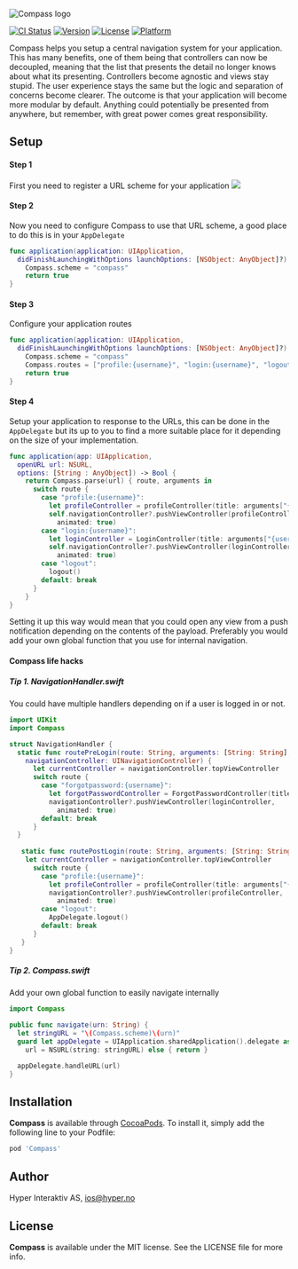![Compass logo](https://raw.githubusercontent.com/hyperoslo/Compass/update/readme/Images/logo_v1.png)

[![CI Status](http://img.shields.io/travis/hyperoslo/Compass.svg?style=flat)](https://travis-ci.org/hyperoslo/Compass)
[![Version](https://img.shields.io/cocoapods/v/Compass.svg?style=flat)](http://cocoadocs.org/docsets/Compass)
[![License](https://img.shields.io/cocoapods/l/Compass.svg?style=flat)](http://cocoadocs.org/docsets/Compass)
[![Platform](https://img.shields.io/cocoapods/p/Compass.svg?style=flat)](http://cocoadocs.org/docsets/Compass)

Compass helps you setup a central navigation system for your application.
This has many benefits, one of them being that controllers can now be
decoupled, meaning that the list that presents the detail no longer knows 
about what its presenting. Controllers become agnostic and views stay 
stupid. The user experience stays the same but the logic and separation of
concerns become clearer. The outcome is that your application will become 
more modular by default. Anything could potentially be presented from 
anywhere, but remember, with great power comes great responsibility.

## Setup

#### Step 1
First you need to register a URL scheme for your application
<img src="https://raw.githubusercontent.com/hyperoslo/Compass/update/readme/Images/setup-url-scheme.png"> 

#### Step 2
Now you need to configure Compass to use that URL scheme, a good place
to do this is in your `AppDelegate`
```swift
func application(application: UIApplication, 
  didFinishLaunchingWithOptions launchOptions: [NSObject: AnyObject]?) -> Bool {
    Compass.scheme = "compass"
    return true
}
```
#### Step 3
Configure your application routes
```swift
func application(application: UIApplication, 
  didFinishLaunchingWithOptions launchOptions: [NSObject: AnyObject]?) -> Bool {
    Compass.scheme = "compass"
    Compass.routes = ["profile:{username}", "login:{username}", "logout"]
    return true
}
```
#### Step 4
Setup your application to response to the URLs, this can be done in the `AppDelegate` but its up to you to find a more suitable place for it depending on the size of your implementation.
```swift
func application(app: UIApplication, 
  openURL url: NSURL, 
  options: [String : AnyObject]) -> Bool {
    return Compass.parse(url) { route, arguments in
      switch route {
        case "profile:{username}":
          let profileController = profileController(title: arguments["{username}"])
          self.navigationController?.pushViewController(profileController, 
            animated: true)
        case "login:{username}":
          let loginController = LoginController(title: arguments["{username}"])
          self.navigationController?.pushViewController(loginController, 
            animated: true)
        case "logout":
          logout()
        default: break
      }
    }
}
```

Setting it up this way would mean that
you could open any view from a push notification depending on the contents of the payload.
Preferably you would add your own global function that you use for internal navigation.

#### Compass life hacks

##### Tip 1. NavigationHandler.swift
You could have multiple handlers depending on if a user is logged in or not.
```swift
import UIKit
import Compass

struct NavigationHandler {
  static func routePreLogin(route: String, arguments: [String: String], 
    navigationController: UINavigationController) {
      let currentController = navigationController.topViewController
      switch route {
        case "forgotpassword:{username}":
          let forgotPasswordController = ForgotPasswordController(title: arguments["{username}"])
          navigationController?.pushViewController(loginController, 
            animated: true)
        default: break
      }
  }
  
   static func routePostLogin(route: String, arguments: [String: String], navigationController: UINavigationController) {
    let currentController = navigationController.topViewController
      switch route {
        case "profile:{username}":
          let profileController = profileController(title: arguments["{username}"])
          navigationController?.pushViewController(profileController, 
            animated: true)
        case "logout":
          AppDelegate.logout()
        default: break
      }
   }
}
```

##### Tip 2. Compass.swift
Add your own global function to easily navigate internally
``` swift
import Compass

public func navigate(urn: String) {
  let stringURL = "\(Compass.scheme)\(urn)"
  guard let appDelegate = UIApplication.sharedApplication().delegate as? ApplicationDelegate,
    url = NSURL(string: stringURL) else { return }

  appDelegate.handleURL(url)
}
```

## Installation

**Compass** is available through [CocoaPods](http://cocoapods.org). To install
it, simply add the following line to your Podfile:

```ruby
pod 'Compass'
```

## Author

Hyper Interaktiv AS, ios@hyper.no

## License

**Compass** is available under the MIT license. See the LICENSE file for more info.
